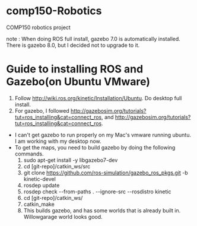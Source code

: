 # comp150-Robotics
COMP150 robotics project

note : When doing ROS full install, gazebo 7.0 is automatically installed. There is gazebo 8.0, but I decided not to upgrade to it.
# Guide to installing ROS and Gazebo(on Ubuntu VMware)
1. Follow http://wiki.ros.org/kinetic/Installation/Ubuntu. Do desktop full install.
2. For gazebo, I followed http://gazebosim.org/tutorials?tut=ros_installing&cat=connect_ros, and http://gazebosim.org/tutorials?tut=ros_installing&cat=connect_ros.

- I can't get gazebo to run properly on my Mac's vmware running ubuntu. I am working with my desktop now.
- To get the maps, you need to build gazebo by doing the following commands.
    1. sudo apt-get install -y libgazebo7-dev
    2. cd [git-repo]/catkin_ws/src
    3. git clone https://github.com/ros-simulation/gazebo_ros_pkgs.git -b kinetic-devel
    4. rosdep update
    5. rosdep check --from-paths . --ignore-src --rosdistro kinetic
    6. cd [git-repo]/catkin_ws/
    7. catkin_make
    8. This builds gazebo, and has some worlds that is already built in. Willowgarage world looks good.
